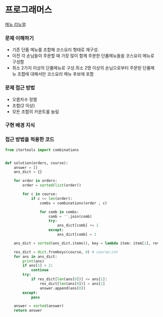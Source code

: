 # 프로그래머스
[메뉴 리뉴얼](https://programmers.co.kr/learn/courses/30/lessons/72411)

### 문제 이해하기
- 기존 단품 메뉴를 조합해 코스요리 형태로 재구성.
- 이전 각 손님들이 주문할 때 가장 많이 함께 주문한 단품메뉴들을 코스요리 메뉴로 구성함
- 최소 2가지 이상의 단품메뉴로 구성.최소 2명 이상의 손님으로부터 주문된 단품메뉴 조합에 대해서만 코스요리 메뉴 후보에 포함

### 문제 접근 방법
- 오름차수 정렬
- 조합(2 이상)
- 모든 조합의 카운트를 늘림

### 구현 배경 지식

### 접근 방법을 적용한 코드
```python
from itertools import combinations


def solution(orders, course):
    answer = []
    ans_dict = {}

    for order in orders:
        order = sorted(list(order))

        for c in course:
            if c <= len(order):
                combs = combinations(order , c)

                for comb in combs:
                    comb = ''.join(comb)
                    try:
                        ans_dict[comb] += 1
                    except:
                        ans_dict[comb] = 1

    ans_dict = sorted(ans_dict.items(), key = lambda item: item[1], reverse = True)

    res_dict = dict.fromkeys(course, 0) # course:cnt
    for ans in ans_dict:
        print(ans)
        if ans[1] < 2:
            continue
        try:
            if res_dict[len(ans[0])] <= ans[1]:
                res_dict[len(ans[0])] = ans[1]
                answer.append(ans[0])
        except:
            pass

    answer = sorted(answer)
    return answer

```